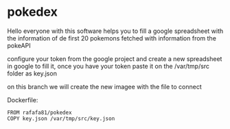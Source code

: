 # pokedex
Hello everyone with this software helps you to fill a google spreadsheet with the information of de first 20 pokemons fetched with information from the pokeAPI

configure your token from the google project and create a new spreadsheet in google to fill it, once you have your token paste it on the /var/tmp/src folder as key.json

on this branch we will create  the new imagee with the file to connect

Dockerfile:
```
FROM rafafa81/pokedex
COPY key.json /var/tmp/src/key.json
```
